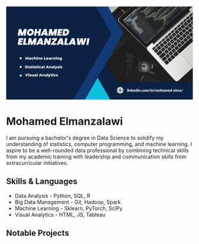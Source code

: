 ![About Me Banner](https://github.com/Mohamed-Elmz/Mohamed-Elmz/blob/main/GitHub_Banner%20(1).png)

# Mohamed Elmanzalawi
I am pursuing a bachelor's degree in Data Science to solidify my understanding of statistics, computer programming, and machine learning. I aspire to be a well-rounded data professional by combining technical skills from my academic training with leadership and communication skills from extracurricular initiatives.

## Skills & Languages
* Data Analysis - Python, SQL, R
* Big Data Management - Git, Hadoop, Spark
* Machine Learning - Sklearn, PyTorch, SciPy
* Visual Analytics - HTML, JS, Tableau

## Notable Projects 







